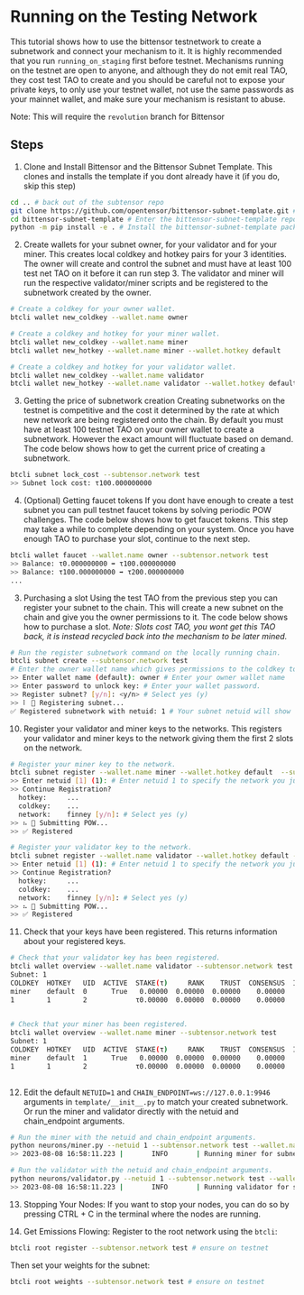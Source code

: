# Running on the Testing Network
This tutorial shows how to use the bittensor testnetwork to create a subnetwork and connect your mechanism to it. It is highly recommended that you run `running_on_staging` first before testnet. Mechanisms running on the testnet are open to anyone, and although they do not emit real TAO, they cost test TAO to create and you should be careful not to expose your private keys, to only use your testnet wallet, not use the same passwords as your mainnet wallet, and make sure your mechanism is resistant to abuse. 

Note: This will require the `revolution` branch for Bittensor

## Steps

1. Clone and Install Bittensor and the Bittensor Subnet Template.
This clones and installs the template if you dont already have it (if you do, skip this step)
```bash
cd .. # back out of the subtensor repo
git clone https://github.com/opentensor/bittensor-subnet-template.git # Clone the bittensor-subnet-template repo
cd bittensor-subnet-template # Enter the bittensor-subnet-template repo
python -m pip install -e . # Install the bittensor-subnet-template package
```

2. Create wallets for your subnet owner, for your validator and for your miner.
This creates local coldkey and hotkey pairs for your 3 identities. The owner will create and control the subnet and must have at least 100 test net TAO on it before it can run step 3. The validator and miner will run the respective validator/miner scripts and be registered to the subnetwork created by the owner.
```bash
# Create a coldkey for your owner wallet.
btcli wallet new_coldkey --wallet.name owner

# Create a coldkey and hotkey for your miner wallet.
btcli wallet new_coldkey --wallet.name miner
btcli wallet new_hotkey --wallet.name miner --wallet.hotkey default

# Create a coldkey and hotkey for your validator wallet.
btcli wallet new_coldkey --wallet.name validator
btcli wallet new_hotkey --wallet.name validator --wallet.hotkey default
```

3. Getting the price of subnetwork creation
Creating subnetworks on the testnet is competitive and the cost it determined by the rate at which new network are being registered onto the chain. By default you must have at least 100 testnet TAO on your owner wallet to create a subnetwork. However the exact amount will fluctuate based on demand. The code below shows how to get the current price of creating a subnetwork.
```bash
btcli subnet lock_cost --subtensor.network test
>> Subnet lock cost: τ100.000000000
```

4. (Optional) Getting faucet tokens
If you dont have enough to create a test subnet you can pull testnet faucet tokens by solving periodic POW challenges. The code below shows how to get faucet tokens.
This step may take a while to complete depending on your system. Once you have enough TAO to purchase your slot, continue to the next step.
```bash
btcli wallet faucet --wallet.name owner --subtensor.network test
>> Balance: τ0.000000000 ➡ τ100.000000000
>> Balance: τ100.000000000 ➡ τ200.000000000
...
```

3. Purchasing a slot
Using the test TAO from the previous step you can register your subnet to the chain. This will create a new subnet on the chain and give you the owner permissions to it. The code below shows how to purchase a slot. 
*Note: Slots cost TAO, you wont get this TAO back, it is instead recycled back into the mechanism to be later mined.*
```bash
# Run the register subnetwork command on the locally running chain.
btcli subnet create --subtensor.network test 
# Enter the owner wallet name which gives permissions to the coldkey to later define running hyper parameters.
>> Enter wallet name (default): owner # Enter your owner wallet name
>> Enter password to unlock key: # Enter your wallet password.
>> Register subnet? [y/n]: <y/n> # Select yes (y)
>> ⠇ 📡 Registering subnet...
✅ Registered subnetwork with netuid: 1 # Your subnet netuid will show here, save this for later.
```

10. Register your validator and miner keys to the networks.
This registers your validator and miner keys to the network giving them the first 2 slots on the network.
```bash
# Register your miner key to the network.
btcli subnet register --wallet.name miner --wallet.hotkey default  --subtensor.network test
>> Enter netuid [1] (1): # Enter netuid 1 to specify the network you just created.
>> Continue Registration?
  hotkey:     ...
  coldkey:    ...
  network:    finney [y/n]: # Select yes (y)
>> ⠦ 📡 Submitting POW...
>> ✅ Registered

# Register your validator key to the network.
btcli subnet register --wallet.name validator --wallet.hotkey default --subtensor.network test
>> Enter netuid [1] (1): # Enter netuid 1 to specify the network you just created.
>> Continue Registration?
  hotkey:     ...
  coldkey:    ...
  network:    finney [y/n]: # Select yes (y)
>> ⠦ 📡 Submitting POW...
>> ✅ Registered
```

11. Check that your keys have been registered.
This returns information about your registered keys.
```bash
# Check that your validator key has been registered.
btcli wallet overview --wallet.name validator --subtensor.network test
Subnet: 1                                                                                                                                                                
COLDKEY  HOTKEY   UID  ACTIVE  STAKE(τ)     RANK    TRUST  CONSENSUS  INCENTIVE  DIVIDENDS  EMISSION(ρ)   VTRUST  VPERMIT  UPDATED  AXON  HOTKEY_SS58                    
miner    default  0      True   0.00000  0.00000  0.00000    0.00000    0.00000    0.00000            0  0.00000                14  none  5GTFrsEQfvTsh3WjiEVFeKzFTc2xcf…
1        1        2            τ0.00000  0.00000  0.00000    0.00000    0.00000    0.00000           ρ0  0.00000                                                         
                                                                          Wallet balance: τ0.0         

# Check that your miner has been registered.
btcli wallet overview --wallet.name miner --subtensor.network test
Subnet: 1                                                                                                                                                                
COLDKEY  HOTKEY   UID  ACTIVE  STAKE(τ)     RANK    TRUST  CONSENSUS  INCENTIVE  DIVIDENDS  EMISSION(ρ)   VTRUST  VPERMIT  UPDATED  AXON  HOTKEY_SS58                    
miner    default  1      True   0.00000  0.00000  0.00000    0.00000    0.00000    0.00000            0  0.00000                14  none  5GTFrsEQfvTsh3WjiEVFeKzFTc2xcf…
1        1        2            τ0.00000  0.00000  0.00000    0.00000    0.00000    0.00000           ρ0  0.00000                                                         
                                                                          Wallet balance: τ0.0   
```

12. Edit the default `NETUID=1` and `CHAIN_ENDPOINT=ws://127.0.0.1:9946` arguments in `template/__init__.py` to match your created subnetwork.
Or run the miner and validator directly with the netuid and chain_endpoint arguments.
```bash
# Run the miner with the netuid and chain_endpoint arguments.
python neurons/miner.py --netuid 1 --subtensor.network test --wallet.name miner --wallet.hotkey default --logging.debug
>> 2023-08-08 16:58:11.223 |       INFO       | Running miner for subnet: 1 on network: ws://127.0.0.1:9946 with config: ...

# Run the validator with the netuid and chain_endpoint arguments.
python neurons/validator.py --netuid 1 --subtensor.network test --wallet.name validator --wallet.hotkey default --logging.debug
>> 2023-08-08 16:58:11.223 |       INFO       | Running validator for subnet: 1 on network: ws://127.0.0.1:9946 with config: ...
```

13. Stopping Your Nodes:
If you want to stop your nodes, you can do so by pressing CTRL + C in the terminal where the nodes are running.

14. Get Emissions Flowing:
Register to the root network using the `btcli`:
```bash
btcli root register --subtensor.network test # ensure on testnet
```

Then set your weights for the subnet:
```bash
btcli root weights --subtensor.network test # ensure on testnet
```